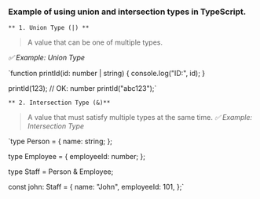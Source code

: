 ### Example of using union and intersection types in TypeScript.

    ** 1. Union Type (|) **

> A value that can be one of multiple types.

_✅ Example: Union Type_

`function printId(id: number | string) {
console.log("ID:", id);
}

printId(123); // OK: number
printId("abc123");`

    ** 2. Intersection Type (&)**

> A value that must satisfy multiple types at the same time.
> _✅ Example: Intersection Type_

`type Person = {
name: string;
};

type Employee = {
employeeId: number;
};

type Staff = Person & Employee;

const john: Staff = {
name: "John",
employeeId: 101,
};`

